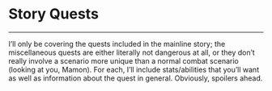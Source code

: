 # Story Quests

---

I’ll only be covering the quests included in the mainline story; the miscellaneous quests are either literally not dangerous at all, or they don’t really involve a scenario more unique than a normal combat scenario (looking at you, Mamon). For each, I’ll include stats/abilities that you’ll want as well as information about the quest in general. Obviously, spoilers ahead.
